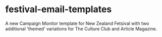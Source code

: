 # festival-email-templates

A new Campaign Monitor template for New Zealand Fetsival with two additional 'themed' variations for The Culture Club and Article Magazine.
